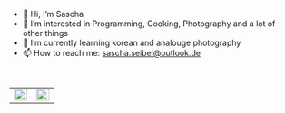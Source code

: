 - 👋 Hi, I’m Sascha
- 👀 I’m interested in Programming, Cooking, Photography and a lot of other things
- 🌱 I’m currently learning korean and analouge photography
- 📫 How to reach me:
  sascha.seibel@outlook.de

<br/>
<p align="center" style="" scroll="no">
  <table style="border: none">
    <tr>
      <td align="top" width="50%">
      <img src="https://github-readme-stats.vercel.app/api?username=shsb92&count_private=true&show_icons=true&theme=vue&hide_border=true" align="left" style="width: 100%" />
      </td>
      <td align="top" width="50%">
        <img src="https://github-readme-stats.vercel.app/api/top-langs/?username=shsb92&hide=jupyter%20notebook&layout=compact&theme=vue&hide_border=true" align="left" style="width: 100%" />
      </td>
    </tr>
  </table>
</p>

<!---
shsb92/shsb92 is a ✨ special ✨ repository because its `README.md` (this file) appears on your GitHub profile.
You can click the Preview link to take a look at your changes.
--->
